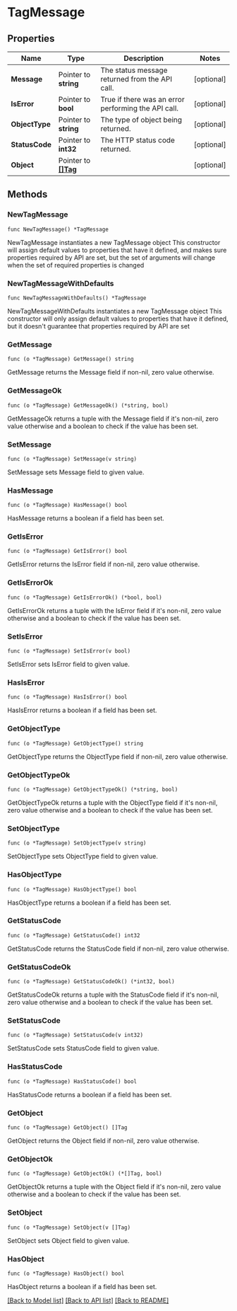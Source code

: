# TagMessage

## Properties

Name | Type | Description | Notes
------------ | ------------- | ------------- | -------------
**Message** | Pointer to **string** | The status message returned from the API call. | [optional] 
**IsError** | Pointer to **bool** | True if there was an error performing the API call. | [optional] 
**ObjectType** | Pointer to **string** | The type of object being returned. | [optional] 
**StatusCode** | Pointer to **int32** | The HTTP status code returned. | [optional] 
**Object** | Pointer to [**[]Tag**](Tag.md) |  | [optional] 

## Methods

### NewTagMessage

`func NewTagMessage() *TagMessage`

NewTagMessage instantiates a new TagMessage object
This constructor will assign default values to properties that have it defined,
and makes sure properties required by API are set, but the set of arguments
will change when the set of required properties is changed

### NewTagMessageWithDefaults

`func NewTagMessageWithDefaults() *TagMessage`

NewTagMessageWithDefaults instantiates a new TagMessage object
This constructor will only assign default values to properties that have it defined,
but it doesn't guarantee that properties required by API are set

### GetMessage

`func (o *TagMessage) GetMessage() string`

GetMessage returns the Message field if non-nil, zero value otherwise.

### GetMessageOk

`func (o *TagMessage) GetMessageOk() (*string, bool)`

GetMessageOk returns a tuple with the Message field if it's non-nil, zero value otherwise
and a boolean to check if the value has been set.

### SetMessage

`func (o *TagMessage) SetMessage(v string)`

SetMessage sets Message field to given value.

### HasMessage

`func (o *TagMessage) HasMessage() bool`

HasMessage returns a boolean if a field has been set.

### GetIsError

`func (o *TagMessage) GetIsError() bool`

GetIsError returns the IsError field if non-nil, zero value otherwise.

### GetIsErrorOk

`func (o *TagMessage) GetIsErrorOk() (*bool, bool)`

GetIsErrorOk returns a tuple with the IsError field if it's non-nil, zero value otherwise
and a boolean to check if the value has been set.

### SetIsError

`func (o *TagMessage) SetIsError(v bool)`

SetIsError sets IsError field to given value.

### HasIsError

`func (o *TagMessage) HasIsError() bool`

HasIsError returns a boolean if a field has been set.

### GetObjectType

`func (o *TagMessage) GetObjectType() string`

GetObjectType returns the ObjectType field if non-nil, zero value otherwise.

### GetObjectTypeOk

`func (o *TagMessage) GetObjectTypeOk() (*string, bool)`

GetObjectTypeOk returns a tuple with the ObjectType field if it's non-nil, zero value otherwise
and a boolean to check if the value has been set.

### SetObjectType

`func (o *TagMessage) SetObjectType(v string)`

SetObjectType sets ObjectType field to given value.

### HasObjectType

`func (o *TagMessage) HasObjectType() bool`

HasObjectType returns a boolean if a field has been set.

### GetStatusCode

`func (o *TagMessage) GetStatusCode() int32`

GetStatusCode returns the StatusCode field if non-nil, zero value otherwise.

### GetStatusCodeOk

`func (o *TagMessage) GetStatusCodeOk() (*int32, bool)`

GetStatusCodeOk returns a tuple with the StatusCode field if it's non-nil, zero value otherwise
and a boolean to check if the value has been set.

### SetStatusCode

`func (o *TagMessage) SetStatusCode(v int32)`

SetStatusCode sets StatusCode field to given value.

### HasStatusCode

`func (o *TagMessage) HasStatusCode() bool`

HasStatusCode returns a boolean if a field has been set.

### GetObject

`func (o *TagMessage) GetObject() []Tag`

GetObject returns the Object field if non-nil, zero value otherwise.

### GetObjectOk

`func (o *TagMessage) GetObjectOk() (*[]Tag, bool)`

GetObjectOk returns a tuple with the Object field if it's non-nil, zero value otherwise
and a boolean to check if the value has been set.

### SetObject

`func (o *TagMessage) SetObject(v []Tag)`

SetObject sets Object field to given value.

### HasObject

`func (o *TagMessage) HasObject() bool`

HasObject returns a boolean if a field has been set.


[[Back to Model list]](../README.md#documentation-for-models) [[Back to API list]](../README.md#documentation-for-api-endpoints) [[Back to README]](../README.md)


